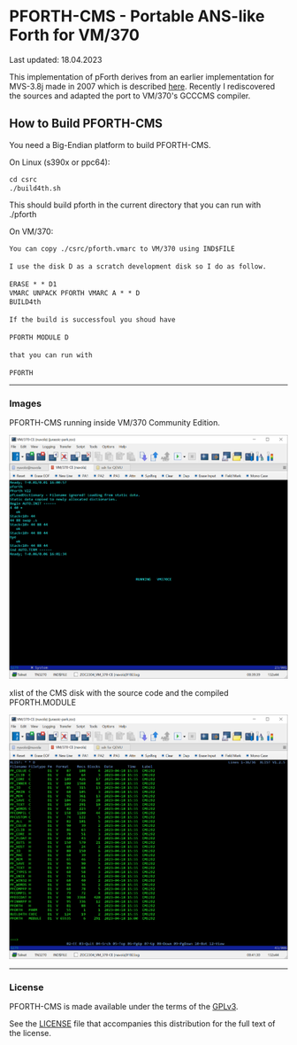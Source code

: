 # PFORTH-CMS - Portable ANS-like Forth for VM/370

Last updated: 18.04.2023

This implementation of pForth derives from an earlier implementation for MVS-3.8j made in 2007 which is described [here](https://www.complang.tuwien.ac.at/anton/forth-tagung07/vortraege/pforth.pdf).
Recently I rediscovered the sources and adapted the port to VM/370's GCCCMS compiler.

## How to Build PFORTH-CMS

You need a Big-Endian platform to build PFORTH-CMS.

On Linux (s390x or ppc64):

    cd csrc
    ./build4th.sh

This should build pforth in the current directory that you can run with
    ./pforth
    
On VM/370:

    You can copy ./csrc/pforth.vmarc to VM/370 using IND$FILE

    I use the disk D as a scratch development disk so I do as follow.
    
    ERASE * * D1
    VMARC UNPACK PFORTH VMARC A * * D
    BUILD4th
    
    If the build is successfoul you shoud have
    
    PFORTH MODULE D
    
    that you can run with
    
    PFORTH


------

### Images

PFORTH-CMS running inside VM/370 Community Edition.

![](./images/pforth-vm370-09.png)

xlist of the CMS disk with the source code and the compiled PFORTH.MODULE

![](./images/pforth-vm370-10.png)



------

### License
PFORTH-CMS is made available under the terms of the [GPLv3][gplv3].

See the [LICENSE][license] file that accompanies this distribution for the full text of the license.

[gplv3]: http://www.gnu.org/licenses/gpl.html
[license]: ./LICENSE
